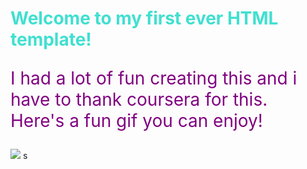 
<BODY>
<h1 style="color:turquoise;">Welcome to my first ever HTML template!</h1>
<p style="color:purple;font-size:200%;">
I had a lot of fun creating this and i have to thank coursera for this.
</BR>
Here's a fun gif you can enjoy!</p>
<img src="https://media.tenor.com/images/a9cbc27c8597eb9aa4dd10488a43f9c7/tenor.gif"/>
s











</BODY>
</html>
